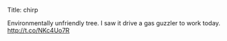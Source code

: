 Title: chirp

Environmentally unfriendly tree. I saw it drive a gas guzzler to work today. <a href="http://t.co/NKc4Uo7R">http://t.co/NKc4Uo7R</a>
